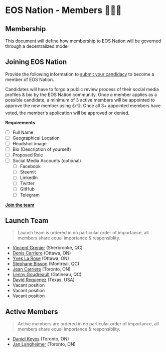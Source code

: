 # EOS Nation - Members 👨‍👧‍👦

## Membership

This document will define how membership to EOS Nation will be governed through a decentralized model

## Joining EOS Nation

Provide the following information to [submit your candidacy](join) to become a member of EOS Nation.

Candidates will have to forgo a public review process of their social media profiles & bio by the EOS Nation community. Once a member applies as a possible candidate, a minimum of 3 active members will be appointed to approve the new member using 👍👎. Once all 3+ appointed members have voted, the member's application will be approved or denied.

**Requirements**

- [ ] Full Name
- [ ] Geographical Location
- [ ] Headshot image
- [ ] Bio (Description of yourself)
- [ ] Proposed Role
- [ ] Social Media Accounts (optional)
  - [ ] Facebook
  - [ ] Steemit
  - [ ] LinkedIn
  - [ ] Twitter
  - [ ] GitHub
  - [ ] Telegram
  
**[Join the team][join]**

## Launch Team

> Launch team is ordered in no particular order of importance, all members share equal importance & responsiblity.

- [Vincent Grenier](members.md#vincent-grenier) (Sherbrooke, QC)
- [Denis Carriere](members.md#denis-carriere) (Ottawa, ON)
- [Yves La Rose](members.md#yves-la-rose) (Ottawa, ON)
- [Stephane Bisson](members.md#stephane-bisson) (Montreal, QC)
- [Jean Carriere](members.md#jean-carriere) (Toronto, ON)
- [Lenny Goudreault](members.md#lenny-goudreault) (Gatineau, QC)
- [David Requenez](members.md#david-requenez) (Texas, USA)
- Vacant position
- Vacant position
- Vacant position

## Active Members

> Active members are ordered in no particular order of importance, all members share equal importance & responsiblity.

- [Daniel Keyes](members.md#daniel-keyes) (Toronto, ON)
- [Jan Langheimer](members.md#jan-langheimer) (Toronto, ON)

[join]: https://github.com/EOS-Nation/members/issues/new
